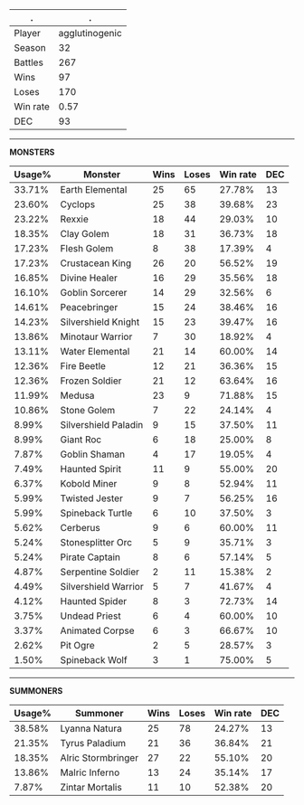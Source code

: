 .|.
|-|-
Player|agglutinogenic
Season|32
Battles|267
Wins|97
Loses|170
Win rate|0.57
DEC|93

---
**MONSTERS**

Usage%|Monster|Wins|Loses|Win rate|DEC|
-|-|-|-|-|-|
33.71%|Earth Elemental|25|65|27.78%|13|
23.60%|Cyclops|25|38|39.68%|23|
23.22%|Rexxie|18|44|29.03%|10|
18.35%|Clay Golem|18|31|36.73%|18|
17.23%|Flesh Golem|8|38|17.39%|4|
17.23%|Crustacean King|26|20|56.52%|19|
16.85%|Divine Healer|16|29|35.56%|18|
16.10%|Goblin Sorcerer|14|29|32.56%|6|
14.61%|Peacebringer|15|24|38.46%|16|
14.23%|Silvershield Knight|15|23|39.47%|16|
13.86%|Minotaur Warrior|7|30|18.92%|4|
13.11%|Water Elemental|21|14|60.00%|14|
12.36%|Fire Beetle|12|21|36.36%|15|
12.36%|Frozen Soldier|21|12|63.64%|16|
11.99%|Medusa|23|9|71.88%|15|
10.86%|Stone Golem|7|22|24.14%|4|
8.99%|Silvershield Paladin|9|15|37.50%|11|
8.99%|Giant Roc|6|18|25.00%|8|
7.87%|Goblin Shaman|4|17|19.05%|4|
7.49%|Haunted Spirit|11|9|55.00%|20|
6.37%|Kobold Miner|9|8|52.94%|11|
5.99%|Twisted Jester|9|7|56.25%|16|
5.99%|Spineback Turtle|6|10|37.50%|3|
5.62%|Cerberus|9|6|60.00%|11|
5.24%|Stonesplitter Orc|5|9|35.71%|3|
5.24%|Pirate Captain|8|6|57.14%|5|
4.87%|Serpentine Soldier|2|11|15.38%|2|
4.49%|Silvershield Warrior|5|7|41.67%|4|
4.12%|Haunted Spider|8|3|72.73%|14|
3.75%|Undead Priest|6|4|60.00%|10|
3.37%|Animated Corpse|6|3|66.67%|10|
2.62%|Pit Ogre|2|5|28.57%|3|
1.50%|Spineback Wolf|3|1|75.00%|5|

---
**SUMMONERS**

Usage%|Summoner|Wins|Loses|Win rate|DEC|
-|-|-|-|-|-|
38.58%|Lyanna Natura|25|78|24.27%|13|
21.35%|Tyrus Paladium|21|36|36.84%|21|
18.35%|Alric Stormbringer|27|22|55.10%|20|
13.86%|Malric Inferno|13|24|35.14%|17|
7.87%|Zintar Mortalis|11|10|52.38%|20|
